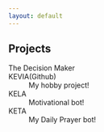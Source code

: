 ```yaml
---
layout: default
---
```


## Projects

<dl>
<dt>The Decision Maker</dt>
<dd>  </dd>

<dt>KEVIA(Github)</dt>
<dd>My hobby project!  </dd>

<dt>KELA </dt>
<dd>Motivational bot! </dd>
<dt>KETA </dt>
<dd>My Daily Prayer bot! </dd>
</dl>
<!--
./projects_thedecisionmaker.html
 -

KETA -
-->
_yay_

[back](./)
